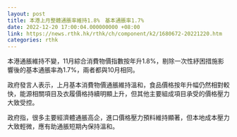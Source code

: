 ```yaml
---
layout: post
title: 本港上月整體通脹率維持1.8%　基本通脹率1.7%
date: 2022-12-20 17:00:04.000000000 +08:00
link: https://news.rthk.hk/rthk/ch/component/k2/1680672-20221220.htm
categories: rthk
---
```


本港通脹維持不變，11月綜合消費物價指數按年升1.8%，剔除一次性紓困措施影響後的基本通脹率為1.7%，兩者都與10月相同。

政府發言人表示，上月基本消費物價通脹維持溫和，食品價格按年升幅仍然相對較快，能源相關項目及衣履價格持續明顯上升，但其他主要組成項目承受的價格壓力大致受控。

政府指，很多主要經濟體通脹高企，進口價格壓力預料維持顯著，但本地成本壓力大致輕微，應有助通脹短期內保持溫和。
